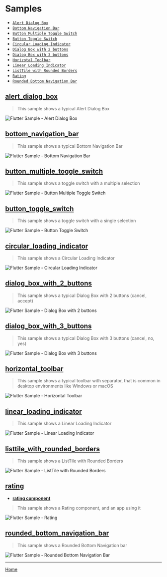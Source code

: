 # Samples
- [`Alert Dialog Box`](#alert_dialog_box)
- [`Bottom Navigation Bar`](#bottom_navigation_bar)
- [`Button Multiple Toggle Switch`](#button_multiple_toggle_switch)
- [`Button Toggle Switch`](#button_toggle_switch)
- [`Circular Loading Indicator`](#circular_loading_indicator)
- [`Dialog Box with 2 buttons`](#dialog_box_with_2_buttons)
- [`Dialog Box with 3 buttons`](#dialog_box_with_3_buttons)
- [`Horizotal Toolbar`](#horizontal_toolbar)
- [`Linear Loading Indicator`](#linear_loading_indicator)
- [`ListTile with Rounded Borders`](#listtile_with_rounded_borders)
- [`Rating`](#rating)
- [`Rounded Bottom Navigation Bar`](#rounded_bottom_navigation_bar)

## <a name="alert_dialog_box"></a>[**alert_dialog_box**](alert_dialog_box/lib/main.dart)
> This sample shows a typical Alert Dialog Box

![Flutter Sample - Alert Dialog Box](images/flutter_sample-Alert_Dialog_Box.png)


## <a name="bottom_navigation_bar"></a>[**bottom_navigation_bar**](bottom_navigation_bar/lib/main.dart)
> This sample shows a typical Bottom Navigation Bar

![Flutter Sample - Bottom Navigation Bar](images/flutter_sample-Bottom_Navigation_Bar.png)


## <a name="button_multiple_toggle_switch"></a>[**button_multiple_toggle_switch**](button_multiple_toggle_switch/lib/main.dart)
> This sample shows a toggle switch with a multiple selection

![Flutter Sample - Button Multiple Toggle Switch](images/flutter_sample-Button_Multiple_Toggle_Switch.png)


## <a name="button_toggle_switch"></a>[**button_toggle_switch**](button_toggle_switch/lib/main.dart)
> This sample shows a toggle switch with a single selection

![Flutter Sample - Button Toggle Switch](images/flutter_sample-Button_Toggle_Switch.png)


## <a name="circular_loading_indicator"></a>[**circular_loading_indicator**](circular_loading_indicator/lib/main.dart)
> This sample shows a Circular Loading Indicator

![Flutter Sample - Circular Loading Indicator](images/flutter_sample-Circular_Loading_Indicator.png)


## <a name="dialog_box_with_2_buttons"></a>[**dialog_box_with_2_buttons**](dialog_box_with_2_buttons/lib/main.dart)
> This sample shows a typical Dialog Box with 2 buttons (cancel, accept)

![Flutter Sample - Dialog Box with 2 buttons](images/flutter_sample-Dialog_Box_with_2_buttons.png)


## <a name="dialog_box_with_3_buttons"></a>[**dialog_box_with_3_buttons**](dialog_box_with_3_buttons/lib/main.dart)
> This sample shows a typical Dialog Box with 3 buttons (cancel, no, yes)

![Flutter Sample - Dialog Box with 3 buttons](images/flutter_sample-Dialog_Box_with_3_buttons.png)


## <a name="horizontal_toolbar"></a>[**horizontal_toolbar**](horizontal_toolbar/lib/main.dart)
> This sample shows a typical toolbar with separator, that is common in desktop environments like Windows or macOS

![Flutter Sample - Horizontal Toolbar](images/flutter_sample-Horizontal_Toolbar.png)


## <a name="linear_loading_indicator"></a>[**linear_loading_indicator**](linear_loading_indicator/lib/main.dart)
> This sample shows a Linear Loading Indicator

![Flutter Sample - Linear Loading Indicator](images/flutter_sample-Linear_Loading_Indicator.png)


## <a name="listtile_with_rounded_borders"></a>[**listtile_with_rounded_borders**](listtile_with_rounded_borders/lib/main.dart)
> This sample shows a ListTile with Rounded Borders

![Flutter Sample - ListTile with Rounded Borders](images/flutter_sample-ListTile_with_Rounded_Borders.png)


## <a name="rating"></a>[**rating**](rating/lib/main.dart)
- [**rating component**](rating/lib/rating.dart)
> This sample shows a Rating component, and an app using it

![Flutter Sample - Rating](images/flutter_sample-Rating.png)


## <a name="rounded_bottom_navigation_bar"></a>[**rounded_bottom_navigation_bar**](rounded_bottom_navigation_bar/lib/main.dart)
> This sample shows a Rounded Bottom Navigation bar

![Flutter Sample - Rounded Bottom Navigation Bar](images/flutter_sample-Rounded_Bottom_Navigation_Bar.png)


---
[Home](../README.md)
